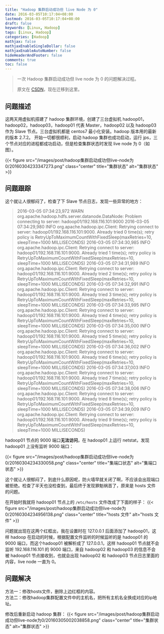 ```yaml
---
title: "Hadoop 集群启动成功但 live Node 为 0"
date: 2016-03-05T10:17:04+08:00
lastmod: 2016-03-05T10:17:04+08:00
draft: false
keywords: [Linux, Hadoop]
tags: [Linux, Hadoop]
categories: [Hadoop]
mathjax: false
mathjaxEnableSingleDollar: false
mathjaxEnableAutoNumber: false
hideHeaderAndFooter: false
comments: true
toc: false
---
```


> 一次 Hadoop 集群启动成功但 live node 为 0 的问题解决过程。
> 
> 原文在 [CSDN](https://blog.csdn.net/Meoop/article/details/50806724)，现在迁移到这里。
> 

## 问题描述
这两天用虚拟机搭建了 hadoop 集群环境，创建了三台虚拟机 hadoop01，hadoop02，hadoop03，hadoop01 代表 Master，hadoop02 以及 hadoop03 作为 Slave 节点。三台虚拟机都是 centos7 最小化安装。hadoop 版本用的最新的版本 2.7.2。
开始一切都很顺利，启动 hadoop 集群也成功启动，运行 jps，三个节点对应的进程都成功启动，但是检查集群状态时发现 live node 为 0（如图）。

{{< figure src="/images/post/hadoop集群启动成功但live-node为0/20160304233347273.png" class="center" title="集群状态" alt="集群状态" >}}

<!--more-->

## 问题跟踪

这个就让人很郁闷了，检查了下 Slave 节点日志，发现一些异常的地方：

> 2016-03-05 07:34:23,972 WARN org.apache.hadoop.hdfs.server.datanode.DataNode: Problem connecting to server: hadoop01/192.168.116.101:9000
2016-03-05 07:34:29,980 INFO org.apache.hadoop.ipc.Client: Retrying connect to server: hadoop01/192.168.116.101:9000. Already tried 0 time(s); retry policy is RetryUpToMaximumCountWithFixedSleep(maxRetries=10, sleepTime=1000 MILLISECONDS)
2016-03-05 07:34:30,985 INFO org.apache.hadoop.ipc.Client: Retrying connect to server: hadoop01/192.168.116.101:9000. Already tried 1 time(s); retry policy is RetryUpToMaximumCountWithFixedSleep(maxRetries=10, sleepTime=1000 MILLISECONDS)
2016-03-05 07:34:31,989 INFO org.apache.hadoop.ipc.Client: Retrying connect to server: hadoop01/192.168.116.101:9000. Already tried 2 time(s); retry policy is RetryUpToMaximumCountWithFixedSleep(maxRetries=10, sleepTime=1000 MILLISECONDS)
2016-03-05 07:34:32,991 INFO org.apache.hadoop.ipc.Client: Retrying connect to server: hadoop01/192.168.116.101:9000. Already tried 3 time(s); retry policy is RetryUpToMaximumCountWithFixedSleep(maxRetries=10, sleepTime=1000 MILLISECONDS)
2016-03-05 07:34:33,995 INFO org.apache.hadoop.ipc.Client: Retrying connect to server: hadoop01/192.168.116.101:9000. Already tried 4 time(s); retry policy is RetryUpToMaximumCountWithFixedSleep(maxRetries=10, sleepTime=1000 MILLISECONDS)
2016-03-05 07:34:35,000 INFO org.apache.hadoop.ipc.Client: Retrying connect to server: hadoop01/192.168.116.101:9000. Already tried 5 time(s); retry policy is RetryUpToMaximumCountWithFixedSleep(maxRetries=10, sleepTime=1000 MILLISECONDS)
2016-03-05 07:34:36,002 INFO org.apache.hadoop.ipc.Client: Retrying connect to server: hadoop01/192.168.116.101:9000. Already tried 6 time(s); retry policy is RetryUpToMaximumCountWithFixedSleep(maxRetries=10, sleepTime=1000 MILLISECONDS)
2016-03-05 07:34:37,003 INFO org.apache.hadoop.ipc.Client: Retrying connect to server: hadoop01/192.168.116.101:9000. Already tried 7 time(s); retry policy is RetryUpToMaximumCountWithFixedSleep(maxRetries=10, sleepTime=1000 MILLISECONDS)
2016-03-05 07:34:38,006 INFO org.apache.hadoop.ipc.Client: Retrying connect to server: hadoop01/192.168.116.101:9000. Already tried 8 time(s); retry policy is RetryUpToMaximumCountWithFixedSleep(maxRetries=10, sleepTime=1000 MILLISECONDS)
2016-03-05 07:34:39,009 INFO org.apache.hadoop.ipc.Client: Retrying connect to server: hadoop01/192.168.116.101:9000. Already tried 9 time(s); retry policy is RetryUpToMaximumCountWithFixedSleep(maxRetries=10, sleepTime=1000 MILLISECONDS)

hadoop01 节点的 9000 端口**无法访问**，在 hadoop01 上运行 netstat，发现 hadoop01 上没有监听 9000 端口：

{{< figure src="/images/post/hadoop集群启动成功但live-node为0/20160304234330058.png" class="center" title="集端口状态" alt="集端口状态" >}}

这个就让人很郁闷了，到底什么原因呢，防火墙早就关闭了啊，不应该会出现端口被拒绝。检查了半天也没检查到，最后终于发现罪魁祸首了，原来是 hosts 文件的问题。

在开始时我就将 hadoop01 节点上的 `/etc/hosts` 文件改成了下面的样子：
{{< figure src="/images/post/hadoop集群启动成功但live-node为0/20160304234956138.png" class="center" title="hosts 文件" alt="hosts 文件" >}}

问题就出现在这两个红框出，我在设置时在 127.0.0.1 后面添加了 hadoop01，这样 hadoop 在启动的时候，根据配置文件监听的时候监听的是 hadoop01 的 9000 端口，而这个hadoop01 被解析成了 127.0.0.1，这样 hadoop01 节点就不会监听 192.168.116.101 的 9000 端口，来自 hadoop02 和 hadoop03 的信息不会被 hadoop01 节点接收到，也就会出现 hadoop02 和 hadoop03 节点日志里面的内容，live node 一直为 0。

## 问题解决
方法一：修改hosts文件，删除上边红框的内容。  
方法二：修改hadoop集群配置文件中的主机名，把所有主机名全换成对应的ip地址。

修改后重新启动 hadoop 集群：
{{< figure src="/images/post/hadoop集群启动成功但live-node为0/20160305002038858.png" class="center" title="集群状态" alt="集群状态" >}}
